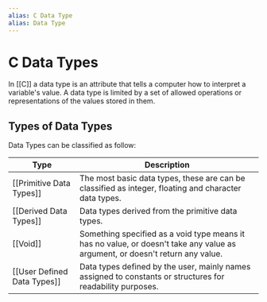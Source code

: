 ```yaml
---
alias: C Data Type
alias: Data Type
---
```

# C Data Types
In [[C]] a data type is an attribute that tells a computer how to interpret a variable's value. 
A data type is limited by a set of allowed operations or representations of the values stored in them. 

## Types of Data Types
Data Types can be classified as follow:

| Type                    | Description                                                                                                                 |
|-------------------------|---------------------------------------------------------------------------------------------------------------------------- |
| [[Primitive Data Types]]|The most basic data types, these are can be classified as integer, floating and character data types.                        |
| [[Derived Data Types]]      |Data types derived from the primitive data types.                                                                            |
| [[Void]]                    |Something specified as a void type means it has no value, or doesn't take any value as argument, or doesn't return any value.|
| [[User Defined Data Types]] |Data types defined by the user, mainly names assigned to constants or structures for readability purposes.                   |
